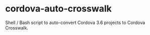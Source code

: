 cordova-auto-crosswalk
======================

Shell / Bash script to auto-convert Cordova 3.6 projects to Cordova Crosswalk.
